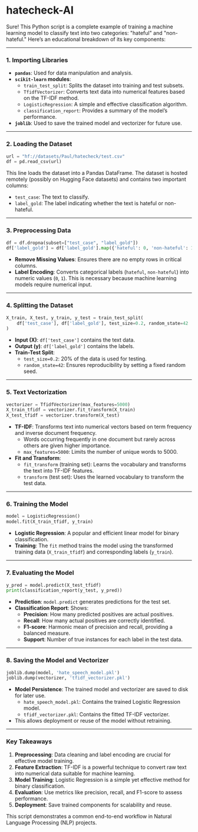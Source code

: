 # hatecheck-AI
Sure! This Python script is a complete example of training a machine learning model to classify text into two categories: "hateful" and "non-hateful." Here’s an educational breakdown of its key components:

---

### **1. Importing Libraries**
- **`pandas`**: Used for data manipulation and analysis.
- **`scikit-learn` modules**:
  - `train_test_split`: Splits the dataset into training and test subsets.
  - `TfidfVectorizer`: Converts text data into numerical features based on the TF-IDF method.
  - `LogisticRegression`: A simple and effective classification algorithm.
  - `classification_report`: Provides a summary of the model’s performance.
- **`joblib`**: Used to save the trained model and vectorizer for future use.

---

### **2. Loading the Dataset**
```python
url = "hf://datasets/Paul/hatecheck/test.csv"
df = pd.read_csv(url)
```
This line loads the dataset into a Pandas DataFrame. The dataset is hosted remotely (possibly on Hugging Face datasets) and contains two important columns:
- `test_case`: The text to classify.
- `label_gold`: The label indicating whether the text is hateful or non-hateful.

---

### **3. Preprocessing Data**
```python
df = df.dropna(subset=["test_case", "label_gold"])  
df['label_gold'] = df['label_gold'].map({'hateful': 0, 'non-hateful': 1})
```
- **Remove Missing Values**: Ensures there are no empty rows in critical columns.
- **Label Encoding**: Converts categorical labels (`hateful`, `non-hateful`) into numeric values (`0`, `1`). This is necessary because machine learning models require numerical input.

---

### **4. Splitting the Dataset**
```python
X_train, X_test, y_train, y_test = train_test_split(
    df['test_case'], df['label_gold'], test_size=0.2, random_state=42
)
```
- **Input (X)**: `df['test_case']` contains the text data.
- **Output (y)**: `df['label_gold']` contains the labels.
- **Train-Test Split**:
  - `test_size=0.2`: 20% of the data is used for testing.
  - `random_state=42`: Ensures reproducibility by setting a fixed random seed.

---

### **5. Text Vectorization**
```python
vectorizer = TfidfVectorizer(max_features=5000)
X_train_tfidf = vectorizer.fit_transform(X_train)
X_test_tfidf = vectorizer.transform(X_test)
```
- **TF-IDF**: Transforms text into numerical vectors based on term frequency and inverse document frequency.
  - Words occurring frequently in one document but rarely across others are given higher importance.
  - `max_features=5000`: Limits the number of unique words to 5000.
- **Fit and Transform**:
  - `fit_transform` (training set): Learns the vocabulary and transforms the text into TF-IDF features.
  - `transform` (test set): Uses the learned vocabulary to transform the test data.

---

### **6. Training the Model**
```python
model = LogisticRegression()
model.fit(X_train_tfidf, y_train)
```
- **Logistic Regression**: A popular and efficient linear model for binary classification.
- **Training**: The `fit` method trains the model using the transformed training data (`X_train_tfidf`) and corresponding labels (`y_train`).

---

### **7. Evaluating the Model**
```python
y_pred = model.predict(X_test_tfidf)
print(classification_report(y_test, y_pred))
```
- **Prediction**: `model.predict` generates predictions for the test set.
- **Classification Report**: Shows:
  - **Precision**: How many predicted positives are actual positives.
  - **Recall**: How many actual positives are correctly identified.
  - **F1-score**: Harmonic mean of precision and recall, providing a balanced measure.
  - **Support**: Number of true instances for each label in the test data.

---

### **8. Saving the Model and Vectorizer**
```python
joblib.dump(model, 'hate_speech_model.pkl')
joblib.dump(vectorizer, 'tfidf_vectorizer.pkl')
```
- **Model Persistence**: The trained model and vectorizer are saved to disk for later use.
  - `hate_speech_model.pkl`: Contains the trained Logistic Regression model.
  - `tfidf_vectorizer.pkl`: Contains the fitted TF-IDF vectorizer.
- This allows deployment or reuse of the model without retraining.

---

### **Key Takeaways**
1. **Preprocessing**: Data cleaning and label encoding are crucial for effective model training.
2. **Feature Extraction**: TF-IDF is a powerful technique to convert raw text into numerical data suitable for machine learning.
3. **Model Training**: Logistic Regression is a simple yet effective method for binary classification.
4. **Evaluation**: Use metrics like precision, recall, and F1-score to assess performance.
5. **Deployment**: Save trained components for scalability and reuse.

This script demonstrates a common end-to-end workflow in Natural Language Processing (NLP) projects.